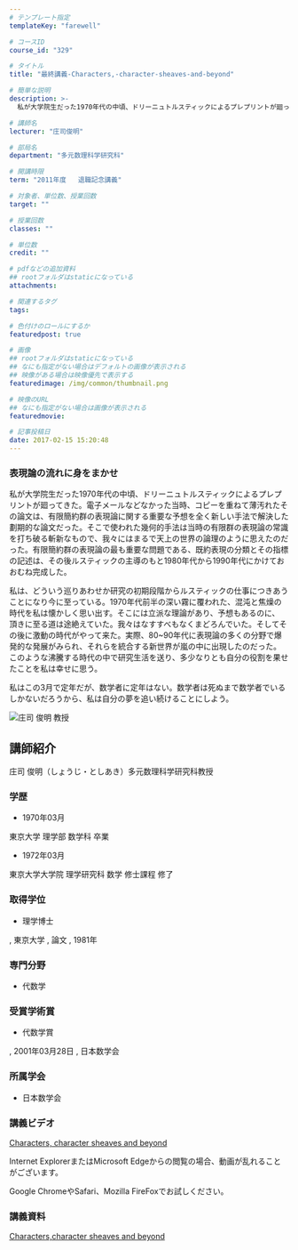 ```yaml
---
# テンプレート指定
templateKey: "farewell"

# コースID
course_id: "329"

# タイトル
title: "最終講義-Characters,-character-sheaves-and-beyond"

# 簡単な説明
description: >-
  私が大学院生だった1970年代の中頃、ドリーニュトルスティックによるプレプリントが廻ってきた。電子メールなどなかった当時、コピーを重ねて薄汚れたその論文は、有限簡約群の表現論に関する重要な予想を全...

# 講師名
lecturer: "庄司俊明"

# 部局名
department: "多元数理科学研究科"

# 開講時限
term: "2011年度	退職記念講義"

# 対象者、単位数、授業回数
target: ""

# 授業回数
classes: ""

# 単位数
credit: ""

# pdfなどの追加資料
## rootフォルダはstaticになっている
attachments: 

# 関連するタグ
tags:

# 色付けのロールにするか
featuredpost: true

# 画像
## rootフォルダはstaticになっている
## なにも指定がない場合はデフォルトの画像が表示される
## 映像がある場合は映像優先で表示する
featuredimage: /img/common/thumbnail.png

# 映像のURL
## なにも指定がない場合は画像が表示される
featuredmovie: 

# 記事投稿日
date: 2017-02-15 15:20:48
---
```


### 表現論の流れに身をまかせ

私が大学院生だった1970年代の中頃、ドリーニュトルスティックによるプレプリントが廻ってきた。電子メールなどなかった当時、コピーを重ねて薄汚れたその論文は、有限簡約群の表現論に関する重要な予想を全く新しい手法で解決した劃期的な論文だった。そこで使われた幾何的手法は当時の有限群の表現論の常識を打ち破る斬新なもので、我々にはまるで天上の世界の論理のように思えたのだった。有限簡約群の表現論の最も重要な問題である、既約表現の分類とその指標の記述は、その後ルスティックの主導のもと1980年代から1990年代にかけておおむね完成した。

私は、どういう巡りあわせか研究の初期段階からルスティックの仕事につきあうことになり今に至っている。1970年代前半の深い霧に覆われた、混沌と焦燥の時代を私は懐かしく思い出す。そこには立派な理論があり、予想もあるのに、 頂きに至る道は途絶えていた。我々はなすすべもなくまどろんでいた。そしてその後に激動の時代がやって来た。実際、80~90年代に表現論の多くの分野で爆発的な発展がみられ、それらを統合する新世界が嵐の中に出現したのだった。このような沸騰する時代の中で研究生活を送り、多少なりとも自分の役割を果せたことを私は幸せに思う。

私はこの3月で定年だが、数学者に定年はない。数学者は死ぬまで数学者でいるしかないだろうから、私は自分の夢を追い続けることにしよう。

![庄司 俊明 教授](/files/329/s_shoji.png) 

## 講師紹介

庄司 俊明（しょうじ・としあき）多元数理科学研究科教授

### 学歴

* 1970年03月

東京大学 理学部 数学科 卒業

* 1972年03月

東京大学大学院 理学研究科 数学 修士課程 修了

### 取得学位

* 理学博士

, 東京大学 , 論文 , 1981年

### 専門分野

* 代数学

### 受賞学術賞

* 代数学賞

, 2001年03月28日 , 日本数学会

### 所属学会

* 日本数学会

### 講義ビデオ

[Characters, character sheaves and beyond][1]

Internet ExplorerまたはMicrosoft Edgeからの閲覧の場合、動画が乱れることがございます。

Google ChromeやSafari、Mozilla FireFoxでお試しください。

[1]: https://nuvideo.media.nagoya-u.ac.jp/embed/8386b0abea46464ab1e82310ff770e0e01877c28

### 講義資料

[Characters,character sheaves and beyond](/files/329/lshoji.pdf) 

